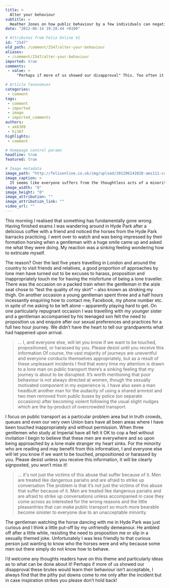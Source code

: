 ```yaml
---
title: >
  Alter your behaviour
subtitle: >
  Heather Jones on how public behaviour by a few individuals can negatively influence a whole range of unrelated social interactions
date: "2012-06-14 19:28:44 +0100"

# Attributes from Felix Online V1
id: "2547"
old_path: /comment/2547/alter-your-behaviour
aliases:
 - /comment/2547/alter-your-behaviour
imported: true
comments:
 - value: >
     "Perhaps if more of us showed our disapproval" This. Too often it's easier to just ignore behavior like this.,Agreed, the title is a bit misdirected, but certainly Heather feels things need to change. But perhaps she needs to realise that these individuals are only a minority and there are ways of dealing with it that are simple and effective. If you are on a train, perhaps you can just find another carriage to sit in. <br> <br>I think you are right to show disapproval but dont count on that being able to change them - there will always be a few weirdos in the world,You seem to have been unlucky. I travel quite a bit on my own and, while this happens to me too (I’m also a woman), it doesn’t happen often enough to make me expect it.,Who came up with the title? It's very offensive. ,Stand up for yourself. People don't typically interact with people that don't want to be interacted with. I like how you can tell the anonymous world how you feel about people wanting to get closer to you physically, but can't tell th

# Article Taxonomies
categories:
 - comment
tags:
 - comment
 - imported
 - image
 - imported_comments
authors:
 - ak6309
 - hj307
highlights:
 - comment

# Homepage control params
headline: true
featured: true

# Image metadata
image_path: "http://felixonline.co.uk/img/upload/201206142028-ams111-comment1.jpg"
image_caption: >
  It seems like everyone suffers from the thoughtless acts of a minority. By which it is meant the poo
image_width: "0"
image_height: "0"
image_attribution: ""
image_attribution_link: ""
video_url: ""
---
```


This morning I realised that something has fundamentally gone wrong. Having finished exams I was wandering around in Hyde Park after a delicious coffee with a friend and noticed the horses from the Hyde Park barracks practicing. I went over to watch and was being impressed by their formation horsing when a gentleman with a huge smile came up and asked me what they were doing. My reaction was a sinking feeling wondering how to extricate myself.

The reason? Over the last five years travelling in London and around the country to visit friends and relatives, a good proportion of approaches by lone men have turned out to be excuses to harass, proposition and inappropriately touch me for having the misfortune of being a lone traveller. There was the occasion on a packed train when the gentleman in the aisle seat chose to “test the quality of my skirt” – also known as stroking my thigh. On another occasion a young gentleman spent three and a half hours incessantly enquiring how to contact me; Facebook, my phone number etc. in spite of me asking to be left alone – apparently playing hard to get. On one particularly repugnant occasion I was travelling with my younger sister and a gentleman accompanied by his teenaged son felt the need to proposition us and enquire after our sexual preferences and practices for a full two hour journey. We didn’t have the heart to tell our grandparents what had happened upon arrival.
> ... I, and everyone else, will let you know if we want to be touched, propositioned, or harassed by you. Please desist until you receive this information
Of course, the vast majority of journeys are uneventful and everyone conducts themselves appropriately, but as a result of these unpleasant incidents I find that every time my attention is drawn to a lone man on public transport there’s a sinking feeling that my journey is about to be disrupted. It’s worth mentioning that poor behaviour is not always directed at women, though the sexually motivated component in my experience is. I have also seen a man headbutt another man for the audacity of using a shared armrest and two men removed from public buses by police (on separate occasions) after becoming violent following the usual slight nudges which are the by-product of overcrowded transport.

I focus on public transport as a particular problem area but in truth crowds, queues and even our very own Union bars have all been areas where I have been touched inappropriately and without permission. When three gentlemen who study at Imperial have all felt it OK to cop a feel without invitation I begin to believe that these men are everywhere and so upon being approached by a lone male stranger my heart sinks. For the minority who are reading and may benefit from this information, I and everyone else will let you know if we want to be touched, propositioned or harassed by you. Please desist unless you receive this information, it will be clearly signposted, you won’t miss it!
> ... it's not just the victims of this abuse that suffer because of it. Men are treated like dangerous pariahs and are afraid to strike up conversation
The problem is that it’s not just the victims of this abuse that suffer because of it. Men are treated like dangerous pariahs and are afraid to strike up conversations unless accompanied in case they come across as interested for the wrong reasons and the little pleasantries that can make public transport so much more bearable become sinister to everyone due to an unacceptable minority.

The gentleman watching the horse dancing with me in Hyde Park was just curious and I think a little put-off by my unfriendly demeanour. He ambled off after a little while, resisting the need to proposition me or slip in a sexually themed joke. Unfortunately I was less friendly to that curious person just wanting to know who the horses were and why because some men out there simply do not know how to behave.

I’d welcome any thoughts readers have on this theme and particularly ideas as to what can be done about it! Perhaps if more of us showed our disapproval these brutes would learn their behaviour isn’t acceptable, I always find that the pithy put downs come to me only after the incident but in case inspiration strikes you please don’t hold back!
